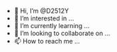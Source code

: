 - 👋 Hi, I’m @D2512Y
- 👀 I’m interested in ...
- 🌱 I’m currently learning ...
- 💞️ I’m looking to collaborate on ...
- 📫 How to reach me ...

<!---
D2512Y/D2512Y is a ✨ special ✨ repository because its `README.md` (this file) appears on your GitHub profile.
You can click the Preview link to take a look at your changes.
--->

